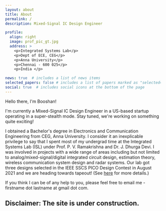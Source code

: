 ```yaml
---
layout: about
title: About
permalink: /
description: Mixed-Signal IC Design Engineer  

profile:
  align: right
  image: prof_pic_gt.jpg
  address: >
    <p>Integrated Systems Lab</p>
    <p>Dept of ECE, CEG</p>
    <p>Anna University</p>
    <p>Chennai - 600 025</p>
    <p>India </p>

news: true  # includes a list of news items
selected_papers: false # includes a list of papers marked as "selected={true}"
social: true  # includes social icons at the bottom of the page
---
```


Hello there, I'm Booshan! 

I'm currently a Mixed-Signal IC Design Engineer in a US-based startup operating in a super-stealth mode. Stay tuned, we're working on something quite exciting!

I obtained a Bachelor's degree in Electronics and Communication Engineering from CEG, Anna University. I consider it an inexplicable privilege to say that I spent most of my undergrad time at the Integrated Systems Lab (ISL) under Prof. P. V. Ramakrishna and Dr. J. Dhurga Devi. I was involved in projects with a wide range of areas including but not limited to analog/mixed-signal/digital integrated circuit design, estimation theory, wireless communication system design and radar systems. Our lab got three designs selected in the IEEE SSCS PICO Design Contest in August 2021 and we are heading towards tapeout! (See <a href="https://sribooshan.github.io/news/announcement_3/" target="blank">here</a> for more details.)

If you think I can be of any help to you, please feel free to email me - firstname dot lastname at gmail dot com.

## Disclaimer: The site is under construction.
